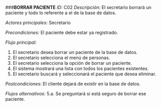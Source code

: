 ###**BORRAR PACIENTE**
*ID:* C02        *Descripción:* El secretario borrará un paciente y todo lo referente a el de la base de datos.

*Actores principales:* Secretario

*Precondiciones:*
El paciente debe estar ya registrado.

*Flujo principal:*
1. El secretario desea borrar un paciente de la base de datos.
2. El secretario selecciona el menú de personas.
3. El secretario selecciona la opción de borrar un paciente.
4. El sistema mostrará una lista con todos los pacientes existentes.
5. El secretario buscará y seleccionará el paciente que desea eliminar.

*Postcondiciones:*
El cliente dejará de existir en la base de datos.

*Flujos alternativos:*
5.a. Se preguntará si está seguro de borrar ese paciente.
